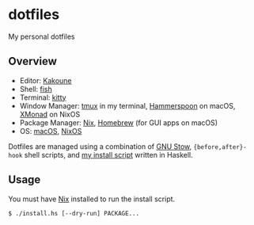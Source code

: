 # dotfiles

My personal dotfiles

## Overview

- Editor: [Kakoune][kakoune]
- Shell: [fish][fish]
- Terminal: [kitty][kitty]
- Window Manager: [tmux][tmux] in my terminal, [Hammerspoon][hammerspoon] on macOS,
  [XMonad][xmonad] on NixOS
- Package Manager: [Nix][nix], [Homebrew][homebrew] (for GUI apps on macOS)
- OS: [macOS][macos], [NixOS][nixos]

Dotfiles are managed using a combination of [GNU Stow][gnustow],
`{before,after}-hook` shell scripts, and [my install script](./install.hs)
written in Haskell.

## Usage

You must have [Nix][nix] installed to run the install script.

```
$ ./install.hs [--dry-run] PACKAGE...
```

[kakoune]: https://github.com/mawww/kakoune
[fish]: https://fishshell.com/
[kitty]: https://sw.kovidgoyal.net/kitty/
[amethyst]: https://github.com/ianyh/Amethyst
[xmonad]: https://xmonad.org/
[tmux]: https://github.com/tmux/tmux
[hammerspoon]: https://www.hammerspoon.org/
[nix]: https://nixos.org/
[homebrew]: https://brew.sh/
[nixos]: https://nixos.org/
[macos]: https://www.apple.com/macos/
[gnustow]: https://www.gnu.org/software/stow/
